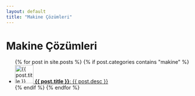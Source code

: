 ```yaml
---
layout: default
title: "Makine Çözümleri"
---
```


# Makine Çözümleri

<ul>
  {% for post in site.posts %}
    {% if post.categories contains "makine" %}
      <li>
        <a href="{{ post.url }}">
          <img src="{{ post.logo }}" alt="{{ post.title }} Logo" width="50" />
          <strong>{{ post.title }}</strong>: {{ post.desc }}
        </a>
      </li>
    {% endif %}
  {% endfor %}
</ul>
